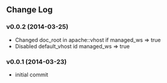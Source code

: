 ## Change Log

### v0.0.2 (2014-03-25)
 - Changed doc_root in apache::vhost if managed_ws => true
 - Disabled default_vhost id managed_ws => true

### v0.0.1 (2014-03-23)
 - initial commit
